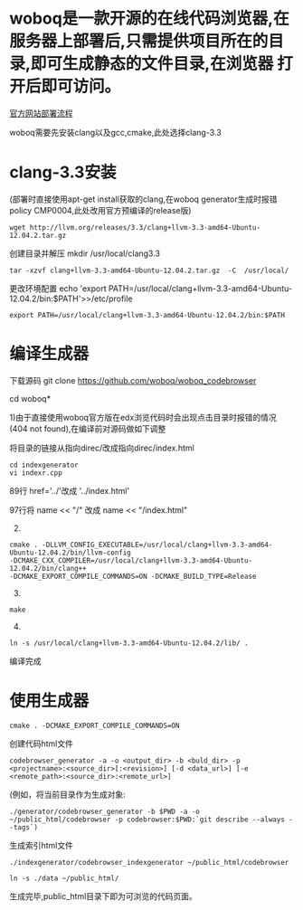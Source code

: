 woboq是一款开源的在线代码浏览器,在服务器上部署后,只需提供项目所在的目录,即可生成静态的文件目录,在浏览器
打开后即可访问。
======
[官方网站部署流程](https://github.com/woboq/woboq_codebrowser)

woboq需要先安装clang以及gcc,cmake,此处选择clang-3.3

clang-3.3安装
======
(部署时直接使用apt-get install获取的clang,在woboq generator生成时报错policy CMP0004,此处改用官方预编译的release版)

    wget http://llvm.org/releases/3.3/clang+llvm-3.3-amd64-Ubuntu-12.04.2.tar.gz

创建目录并解压
    mkdir /usr/local/clang3.3

    tar -xzvf clang+llvm-3.3-amd64-Ubuntu-12.04.2.tar.gz  -C  /usr/local/

更改环境配置
    echo 'export PATH=/usr/local/clang+llvm-3.3-amd64-Ubuntu-12.04.2/bin:$PATH'>>/etc/profile

    export PATH=/usr/local/clang+llvm-3.3-amd64-Ubuntu-12.04.2/bin:$PATH

编译生成器
======
下载源码
    git clone https://github.com/woboq/woboq_codebrowser

cd woboq*

1)由于直接使用woboq官方版在edx浏览代码时会出现点击目录时报错的情况(404 not found),在编译前对源码做如下调整

将目录的链接从指向direc/改成指向direc/index.html

    cd indexgenerator
    vi indexr.cpp


89行 href='../'改成  '../index.html'

97行将 name << "/" 改成 name << "/index.html"


 2)

    cmake . -DLLVM_CONFIG_EXECUTABLE=/usr/local/clang+llvm-3.3-amd64-Ubuntu-12.04.2/bin/llvm-config 
    -DCMAKE_CXX_COMPILER=/usr/local/clang+llvm-3.3-amd64-Ubuntu-12.04.2/bin/clang++ 
    -DCMAKE_EXPORT_COMPILE_COMMANDS=ON -DCMAKE_BUILD_TYPE=Release

3)

    make

4)

    ln -s /usr/local/clang+llvm-3.3-amd64-Ubuntu-12.04.2/lib/ .

编译完成

使用生成器
======

    cmake . -DCMAKE_EXPORT_COMPILE_COMMANDS=ON

创建代码html文件

    codebrowser_generator -a -o <output_dir> -b <buld_dir> -p <projectname>:<source_dir>[:<revision>] [-d <data_url>] [-e <remote_path>:<source_dir>:<remote_url>]
(例如，将当前目录作为生成对象:

    ./generator/codebrowser_generator -b $PWD -a -o ~/public_html/codebrowser -p codebrowser:$PWD:`git describe --always --tags`)

生成索引html文件

    ./indexgenerator/codebrowser_indexgenerator ~/public_html/codebrowser

    ln -s ./data ~/public_html/

生成完毕,public_html目录下即为可浏览的代码页面。

